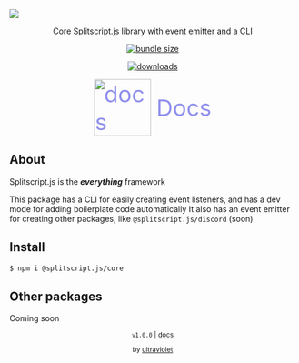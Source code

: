 <a href="#">

![](https://i.imgur.com/hffRwE2.png)

</a>

<center>

Core Splitscript.js library with event emitter and a CLI

<a href='https://www.npmjs.com/package/@splitscript.js/core'>

![bundle size](https://img.shields.io/bundlephobia/min/@splitscript.js/core?color=90ee90&label=bundle%20size&style=flat-square)

![downloads](https://img.shields.io/npm/dm/@splitscript.js/core?color=90ee90&style=flat-square)
</a>

</center>

<a href='https://splitscript.js.org' style='text-decoration:none;'>
     <div style='display:flex;align-items:center;justify-content:center;font-size:40px;color:rgb(144, 144, 238);'>
          <img src='https://i.imgur.com/AdvvCYb.png' alt='docs' height='100px' style='padding-right:10px;'>
          Docs
     </div>

</a>

## About

Splitscript.js is the **_everything_** framework

This package has a CLI for easily creating event listeners, and has a dev mode for adding boilerplate code automatically
It also has an event emitter for creating other packages, like `@splitscript.js/discord` (soon)

## Install

```bash
$ npm i @splitscript.js/core
```

## Other packages

Coming soon

<center> 
<sub>
<code>v1.0.0</code> | <a href='https://splitscript.js.org'>docs</a>

by [ultraviolet](https://github.com/ultravioletasdf)
</sub>

</center>
